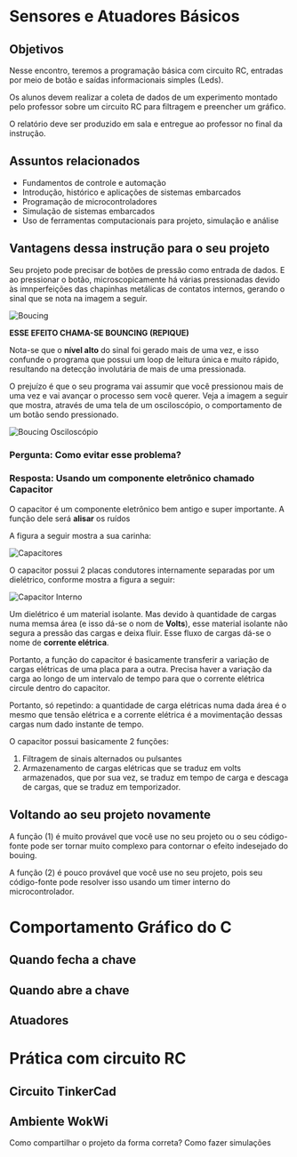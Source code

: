 # Sensores e Atuadores Básicos

## Objetivos

Nesse encontro, teremos a programação básica com circuito RC, entradas por meio de botão e saídas informacionais simples (Leds). 

Os alunos devem realizar a coleta de dados de um experimento montado pelo professor sobre um circuito RC para filtragem e preencher um gráfico. 

O relatório deve ser produzido em sala e entregue ao professor no final da instrução.

## Assuntos relacionados

- Fundamentos de controle e automação
- Introdução, histórico e aplicações de sistemas embarcados
- Programação de microcontroladores
- Simulação de sistemas embarcados
- Uso de ferramentas computacionais para projeto, simulação e análise

## Vantagens dessa instrução para o seu projeto

Seu projeto pode precisar de botões de pressão como entrada de dados. E ao pressionar o botão, microscopicamente há várias pressionadas devido às imnperfeições das chapinhas metálicas de contatos internos, gerando o sinal que se nota na imagem a seguir.

<picture>
   <source media="(prefers-color-scheme: light)" srcset="https://github.com/agodoi/m4-semana2a/blob/main/imgs/boucing.png">
   <img alt="Boucing" src="[YOUR-DEFAULT-IMAGE](https://github.com/agodoi/m4-semana2a/blob/main/imgs/boucing.png)">
</picture>

**ESSE EFEITO CHAMA-SE BOUNCING (REPIQUE)**


Nota-se que o **nível alto** do sinal foi gerado mais de uma vez, e isso confunde o programa que possui um loop de leitura única e muito rápido, resultando na detecção involutária de mais de uma pressionada.

O prejuízo é que o seu programa vai assumir que você pressionou mais de uma vez e vai avançar o processo sem você querer. Veja a imagem a seguir que mostra, através de uma tela de um osciloscópio, o comportamento de um botão sendo pressionado.

<picture>
   <source media="(prefers-color-scheme: light)" srcset="https://github.com/agodoi/m4-semana2a/blob/main/imgs/boucing_oscilas.png">
   <img alt="Boucing Osciloscópio" src="[YOUR-DEFAULT-IMAGE](https://github.com/agodoi/m4-semana2a/blob/main/imgs/boucing_oscilas.png)">
</picture>


### Pergunta: Como evitar esse problema? 

### Resposta: Usando um componente eletrônico chamado Capacitor

O capacitor é um componente eletrônico bem antigo e super importante. A função dele será **alisar** os ruídos

A figura a seguir mostra a sua carinha:

<picture>
   <source media="(prefers-color-scheme: light)" srcset="https://github.com/agodoi/m4-semana2a/blob/main/imgs/capacitores.png">
   <img alt="Capacitores" src="[YOUR-DEFAULT-IMAGE](https://github.com/agodoi/m4-semana2a/blob/main/imgs/capacitores.png)">
</picture>


O capacitor possui 2 placas condutores internamente separadas por um dielétrico, conforme mostra a figura a seguir:


<picture>
   <source media="(prefers-color-scheme: light)" srcset="https://github.com/agodoi/m4-semana2a/blob/main/imgs/capacitores_interna.jpg">
   <img alt="Capacitor Interno" src="[YOUR-DEFAULT-IMAGE](https://github.com/agodoi/m4-semana2a/blob/main/imgs/capacitores_interna.jpg)">
</picture>

Um dielétrico é um material isolante. Mas devido à quantidade de cargas numa memsa área (e isso dá-se o nom de **Volts**), esse material isolante não segura a pressão das cargas e deixa fluir. Esse fluxo de cargas dá-se o nome de **corrente elétrica**.

Portanto, a função do capacitor é basicamente transferir a variação de cargas elétricas de uma placa para a outra. Precisa haver a variação da carga ao longo de um intervalo de tempo para que o corrente elétrica circule dentro do capacitor.

Portanto, só repetindo: a quantidade de carga elétricas numa dada área é o mesmo que tensão elétrica e a corrente elétrica é a movimentação dessas cargas num dado instante de tempo.

O capacitor possui basicamente 2 funções:

1) Filtragem de sinais alternados ou pulsantes
2) Armazenamento de cargas elétricas que se traduz em volts armazenados, que por sua vez, se traduz em tempo de carga e descaga de cargas, que se traduz em temporizador.
 
## Voltando ao seu projeto novamente

A função (1) é muito provável que você use no seu projeto ou o seu código-fonte pode ser tornar muito complexo para contornar o efeito indesejado do bouing. 

A função (2) é pouco provável que você use no seu projeto, pois seu código-fonte pode resolver isso usando um timer interno do microcontrolador.

# Comportamento Gráfico do C

## Quando fecha a chave

## Quando abre a chave

## Atuadores




# Prática com circuito RC

## Circuito TinkerCad

## Ambiente WokWi

Como compartilhar o projeto da forma correta?
Como fazer simulações



